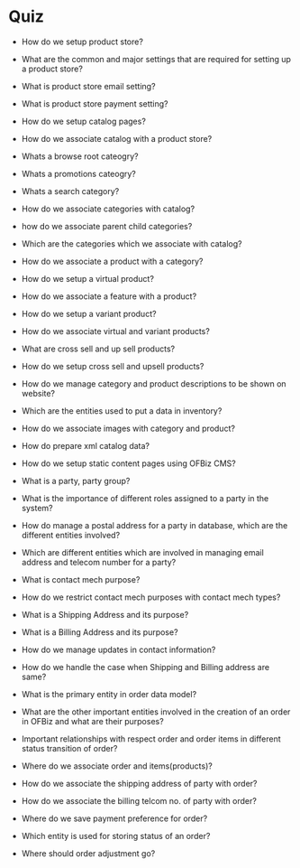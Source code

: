 # Quiz

*   How do we setup product store?

*   What are the common and major settings that are required for setting up a product store?

*   What is product store email setting?

*   What is product store payment setting?

*   How do we setup catalog pages?

*   How do we associate catalog with a product store?

*   Whats a browse root cateogry?

*   Whats a promotions cateogry?

*   Whats a search category?

*   How do we associate categories with catalog?

*   how do we associate parent child categories?

*   Which are the categories which we associate with catalog?

*   How do we associate a product with a category?

*   How do we setup a virtual product?

*   How do we associate a feature with a product?

*   How do we setup a variant product?

*   How do we associate virtual and variant products?

*   What are cross sell and up sell products?

*   How do we setup cross sell and upsell products?

*   How do we manage category and product descriptions to be shown on website?

*   Which are the entities used to put a data in inventory?

*   How do we associate images with category and product?

*   How do prepare xml catalog data?

*   How do we setup static content pages using OFBiz CMS?



*   What is a party, party group?

*   What is the importance of different roles assigned to a party in the system?

*   How do manage a postal address for a party in database, which are the different entities involved?

*   Which are different entities which are involved in managing email address and telecom number for a party?

*   What is contact mech purpose?

*   How do we restrict contact mech purposes with contact mech types?

*   What is a Shipping Address and its purpose?

*   What is a Billing Address and its purpose?

*   How do we manage updates in contact information?

*   How do we handle the case when Shipping and Billing address are same?



*   What is the primary entity in order data model?

*   What are the other important entities involved in the creation of an order in OFBiz and what are their purposes?

*   Important relationships with respect order and order items in different status transition of order?

*   Where do we associate order and items(products)?

*   How do we associate the shipping address of party with order?

*   How do we associate the billing telcom no. of party with order?

*   Where do we save payment preference for order?

*   Which entity is used for storing status of an order?

*   Where should order adjustment go?

